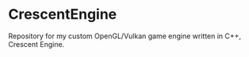 # CrescentEngine
Repository for my custom OpenGL/Vulkan game engine written in C++, Crescent Engine. 
